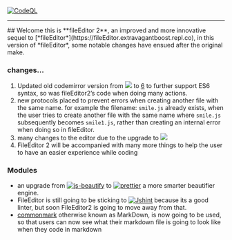 [![CodeQL](https://github.com/ExtravagantBoost/fileEditor2/actions/workflows/codeql.yml/badge.svg)](https://github.com/ExtravagantBoost/fileEditor2/actions/workflows/codeql.yml)
<hr>
## Welcome
this is **fileEditor 2**, an improved and more innovative sequel to [*fileEditor*](https://fileEditor.extravagantboost.repl.co),
in this version of *fileEditor*, some notable changes have ensued after the original make.


### changes…
1. Updated old codemirror version from [![](https://img.shields.io/badge/Codemirror%205-gray?logo=codemirror)](https://codemirror.net/5/) to [6](https://codemirror.net) to further support ES6 syntax, so was fileEditor2’s code when doing many actions.
2. new protocols placed to prevent errors when creating another file with the same name. for example the filename: ```smile.js``` already exists, when the user tries to create another file with the same name where ```smile.js``` subsequently becomes ```smile1.js```, rather than creating an internal error when doing so in fileEditor.
3. many changes to the editor due to the upgrade to [![](https://img.shields.io/badge/Codemirror%206-gray?logo=codemirror)](https://codemirror.net)
4. FileEditor 2 will be accompanied with many more things to help the user to have an easier experience while coding

### Modules
- an upgrade from [![js-beautify](https://img.shields.io/badge/Js--beautify-gray?logo=github)](https://github.com/beautify-web/js-beautify) to [![prettier](https://img.shields.io/badge/Prettier-gray?logo=github4)](https://github.com/prettier/prettier) a more smarter beautifier engine.
- FileEditor is still going to be sticking to [![Jshint](https://img.shields.io/badge/Jshint-gray?logo=github)](https://github.com/jshint/jshint) because its a good linter, but soon FileEditor2 is going to move away from that.
- [commonmark](https://commonmark.org) otherwise known as MarkDown, is now going to be used, so that users can now see what their markdown file is going to look like when they code in markdown 
